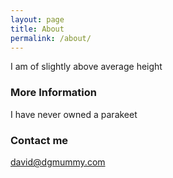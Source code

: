 ```yaml
---
layout: page
title: About
permalink: /about/
---
```


I am of slightly above average height

### More Information

I have never owned a parakeet

### Contact me

[david@dgmummy.com](mailto:david@dgmummy)
